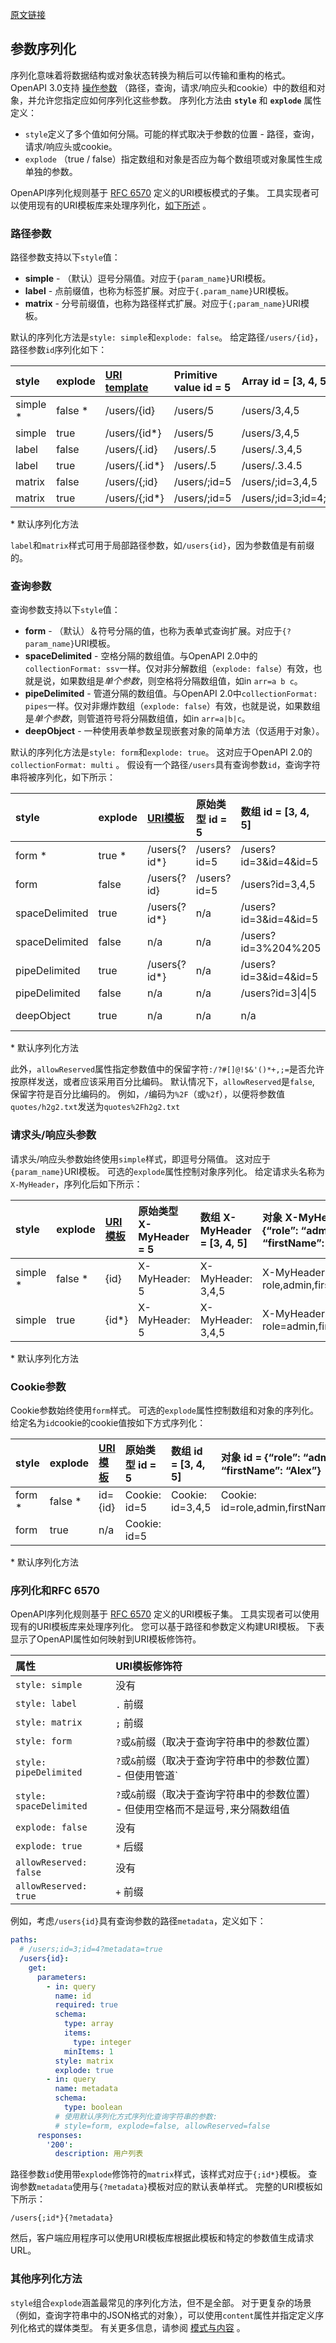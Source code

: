 [原文链接](https://swagger.io/docs/specification/serialization/)

## 参数序列化

序列化意味着将数据结构或对象状态转换为稍后可以传输和重构的格式。
OpenAPI 3.0支持 [操作参数](https://swagger.io/docs/specification/describing-parameters/) （路径，查询，请求/响应头和cookie）中的数组和对象，并允许您指定应如何序列化这些参数。
序列化方法由 **`style`** 和 **`explode`** 属性定义：

- `style`定义了多个值如何分隔。可能的样式取决于参数的位置 - 路径，查询，请求/响应头或cookie。
- `explode` （true / false）指定数组和对象是否应为每个数组项或对象属性生成单独的参数。

OpenAPI序列化规则基于 [RFC 6570](https://tools.ietf.org/html/rfc6570) 定义的URI模板模式的子集。
工具实现者可以使用现有的URI模板库来处理序列化，[如下所述](https://swagger.io/docs/specification/serialization/#uri-templates) 。

### 路径参数

路径参数支持以下`style`值：

- **simple** - （默认）逗号分隔值。对应于`{param_name}`URI模板。
- **label** - 点前缀值，也称为标签扩展。对应于`{.param_name}`URI模板。
- **matrix** - 分号前缀值，也称为路径样式扩展。对应于`{;param_name}`URI模板。

默认的序列化方法是`style: simple`和`explode: false`。
给定路径`/users/{id}`，路径参数`id`序列化如下：

| style    | explode | [URI template](https://swagger.io/docs/specification/serialization/#uri-templates) | Primitive value id = 5 | Array id = [3, 4, 5]   | Object id = {“role”: “admin”, “firstName”: “Alex”} |
| :------- | :------ | :----------------------------------------------------------- | :--------------------- | :--------------------- | :------------------------------------------------- |
| simple * | false * | /users/{id}                                                  | /users/5               | /users/3,4,5           | /users/role,admin,firstName,Alex                   |
| simple   | true    | /users/{id*}                                                 | /users/5               | /users/3,4,5           | /users/role=admin,firstName=Alex                   |
| label    | false   | /users/{.id}                                                 | /users/.5              | /users/.3,4,5          | /users/.role,admin,firstName,Alex                  |
| label    | true    | /users/{.id*}                                                | /users/.5              | /users/.3.4.5          | /users/.role=admin.firstName=Alex                  |
| matrix   | false   | /users/{;id}                                                 | /users/;id=5           | /users/;id=3,4,5       | /users/;id=role,admin,firstName,Alex               |
| matrix   | true    | /users/{;id*}                                                | /users/;id=5           | /users/;id=3;id=4;id=5 | /users/;role=admin;firstName=Alex                  |

\* 默认序列化方法

`label`和`matrix`样式可用于局部路径参数，如`/users{id}`，因为参数值是有前缀的。

### 查询参数

查询参数支持以下`style`值：

- **form** - （默认）＆符号分隔的值，也称为表单式查询扩展。对应于`{?param_name}`URI模板。
- **spaceDelimited** - 空格分隔的数组值。与OpenAPI 2.0中的`collectionFormat: ssv`一样。仅对非分解数组（`explode: false`）有效，也就是说，如果数组是*单个参数*，则空格将分隔数组值，如in `arr=a b c`。
- **pipeDelimited** - 管道分隔的数组值。与OpenAPI 2.0中`collectionFormat: pipes`一样。仅对非爆炸数组（`explode: false`）有效，也就是说，如果数组是*单个参数*，则管道符号将分隔数组值，如in `arr=a|b|c`。
- **deepObject** - 一种使用表单参数呈现嵌套对象的简单方法（仅适用于对象）。

默认的序列化方法是`style: form`和`explode: true`。
这对应于OpenAPI 2.0的`collectionFormat: multi` 。
假设有一个路径`/users`具有查询参数`id`，查询字符串将被序列化，如下所示：

| style          | explode | [URI模板](https://swagger.io/docs/specification/serialization/#uri-templates) | 原始类型 id = 5 | 数组 id = [3, 4, 5]  | 对象 id = {“role”: “admin”, “firstName”: “Alex”} |
| :------------- | :------ | :----------------------------------------------------------- | :--------------------- | :-------------------- | :------------------------------------------------- |
| form *         | true *  | /users{?id*}                                                 | /users?id=5            | /users?id=3&id=4&id=5 | /users?role=admin&firstName=Alex                   |
| form           | false   | /users{?id}                                                  | /users?id=5            | /users?id=3,4,5       | /users?id=role,admin,firstName,Alex                |
| spaceDelimited | true    | /users{?id*}                                                 | n/a                    | /users?id=3&id=4&id=5 | n/a                                                |
| spaceDelimited | false   | n/a                                                          | n/a                    | /users?id=3%204%205   | n/a                                                |
| pipeDelimited  | true    | /users{?id*}                                                 | n/a                    | /users?id=3&id=4&id=5 | n/a                                                |
| pipeDelimited  | false   | n/a                                                          | n/a                    | /users?id=3\|4\|5     | n/a                                                |
| deepObject     | true    | n/a                                                          | n/a                    | n/a                   | /users?id[role]=admin&id[firstName]=Alex           |

\* 默认序列化方法

此外，`allowReserved`属性指定参数值中的保留字符`:/?#[]@!$&'()*+,;=`是否允许按原样发送，或者应该采用百分比编码。
默认情况下，`allowReserved`是`false`, 保留字符是百分比编码的。
例如，`/`编码为`%2F`（或`%2f`），以便将参数值`quotes/h2g2.txt`发送为`quotes%2Fh2g2.txt`

### 请求头/响应头参数

请求头/响应头参数始终使用`simple`样式，即逗号分隔值。
这对应于`{param_name}`URI模板。
可选的`explode`属性控制对象序列化。
给定请求头名称为`X-MyHeader`，序列化后如下所示：

| style    | explode | [URI模板](https://swagger.io/docs/specification/serialization/#uri-templates) | 原始类型 X-MyHeader = 5 | 数组 X-MyHeader = [3, 4, 5] | 对象 X-MyHeader = {“role”: “admin”, “firstName”: “Alex”} |
| :------- | :------ | :----------------------------------------------------------- | :----------------------------- | :--------------------------- | :--------------------------------------------------------- |
| simple * | false * | {id}                                                         | X-MyHeader: 5                  | X-MyHeader: 3,4,5            | X-MyHeader: role,admin,firstName,Alex                      |
| simple   | true    | {id*}                                                        | X-MyHeader: 5                  | X-MyHeader: 3,4,5            | X-MyHeader: role=admin,firstName=Alex                      |

\* 默认序列化方法

### Cookie参数

Cookie参数始终使用`form`样式。
可选的`explode`属性控制数组和对象的序列化。
给定名为`id`cookie的cookie值按如下方式序列化：

| style  | explode | [URI模板](https://swagger.io/docs/specification/serialization/#uri-templates) | 原始类型 id = 5 | 数组 id = [3, 4, 5] | 对象 id = {“role”: “admin”, “firstName”: “Alex”} |
| :----- | :------ | :----------------------------------------------------------- | :--------------------- | :------------------- | :------------------------------------------------- |
| form * | false * | id={id}                                                      | Cookie: id=5           | Cookie: id=3,4,5     | Cookie: id=role,admin,firstName,Alex               |
| form   | true    | n/a                                                          | Cookie: id=5           |                      |                                                    |

\* 默认序列化方法

### 序列化和RFC 6570

OpenAPI序列化规则基于 [RFC 6570](https://tools.ietf.org/html/rfc6570) 定义的URI模板子集。
工具实现者可以使用现有的URI模板库来处理序列化。
您可以基于路径和参数定义构建URI模板。
下表显示了OpenAPI属性如何映射到URI模板修饰符。

| 属性                  | URI模板修饰符                                                |
| :---------------------- | :----------------------------------------------------------- |
| `style: simple`         | 没有                                                         |
| `style: label`          | `.` 前缀                                                     |
| `style: matrix`         | `;` 前缀                                                     |
| `style: form`           | `?`或`&`前缀（取决于查询字符串中的参数位置）                 |
| `style: pipeDelimited`  | `?`或`&`前缀（取决于查询字符串中的参数位置） - 但使用管道`|`而不是逗号`,`来分隔数组值 |
| `style: spaceDelimited` | `?`或`&`前缀（取决于查询字符串中的参数位置） - 但使用空格而不是逗号`,`来分隔数组值 |
| `explode: false`        | 没有                                                         |
| `explode: true`         | `*` 后缀                                                     |
| `allowReserved: false`  | 没有                                                         |
| `allowReserved: true`   | `+` 前缀                                                     |

例如，考虑`/users{id}`具有查询参数的路径`metadata`，定义如下：

```yaml
paths:
  # /users;id=3;id=4?metadata=true
  /users{id}:
    get:
      parameters:
        - in: query
          name: id
          required: true
          schema:
            type: array
            items:
              type: integer
            minItems: 1
          style: matrix
          explode: true
        - in: query
          name: metadata
          schema:
            type: boolean
          # 使用默认序列化方式序列化查询字符串的参数:
          # style=form, explode=false, allowReserved=false
      responses:
        '200':
          description: 用户列表
```

路径参数`id`使用带`explode`修饰符的`matrix`样式，该样式对应于`{;id*}`模板。
查询参数`metadata`使用与`{?metadata}`模板对应的默认表单样式。
完整的URI模板如下所示：

```
/users{;id*}{?metadata}
```

然后，客户端应用程序可以使用URI模板库根据此模板和特定的参数值生成请求URL。

### 其他序列化方法

`style`组合`explode`涵盖最常见的序列化方法，但不是全部。
对于更复杂的场景（例如，查询字符串中的JSON格式的对象），可以使用`content`属性并指定定义序列化格式的媒体类型。
有关更多信息，请参阅 [模式与内容](https://swagger.io/docs/specification/describing-parameters/#schema-vs-content) 。